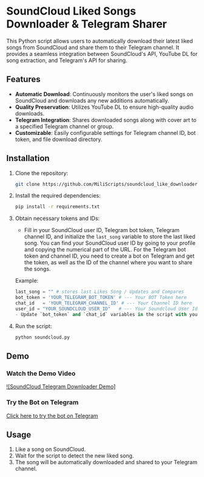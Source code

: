 # SoundCloud Liked Songs Downloader & Telegram Sharer

This Python script allows users to automatically download their latest liked songs from SoundCloud and share them to their Telegram channel. It provides a seamless integration between SoundCloud's API, YouTube DL for song extraction, and Telegram's API for sharing.

## Features

- **Automatic Download**: Continuously monitors the user's liked songs on SoundCloud and downloads any new additions automatically.
- **Quality Preservation**: Utilizes YouTube DL to ensure high-quality audio downloads.
- **Telegram Integration**: Shares downloaded songs along with cover art to a specified Telegram channel or group.
- **Customizable**: Easily configurable settings for Telegram channel ID, bot token, and file download directory.

## Installation

1. Clone the repository:

    ```bash
    git clone https://github.com/MiliScripts/soundcloud_like_downloader.git
    ```

2. Install the required dependencies:

    ```bash
    pip install -r requirements.txt
    ```

3. Obtain necessary tokens and IDs:
   - Fill in your SoundCloud user ID, Telegram bot token, Telegram channel ID, and initialize the `last_song` variable to store the last liked song. You can find your SoundCloud user ID by going to your profile and copying the numerical part of the URL. For the Telegram bot token and channel ID, you need to create a bot on Telegram and get the token, as well as the ID of the channel where you want to share the songs.
   
   Example:
   ```python
   last_song = "" # stores last Likes Song / Updates and Compares
   bot_token = 'YOUR_TELEGRAM_BOT_TOKEN' # --- Your BOT Token here
   chat_id   = 'YOUR_TELEGRAM_CHANNEL_ID' # --- Your Channel ID here
   user_id = "YOUR_SOUNDCLOUD_USER_ID"   # --- Your Soundcloud User Id here
   - Update `bot_token` and `chat_id` variables in the script with your Telegram bot token and chat ID, respectively.

5. Run the script:

    ```bash
    python soundcloud.py
    ```


## Demo

### Watch the Demo Video

[![SoundCloud Telegram Downloader Demo]](https://www.youtube.com/watch?v=TP-TIcdb_Vg)

### Try the Bot on Telegram

[Click here to try the bot on Telegram](https://t.me/imilisong)

    

## Usage

1. Like a song on SoundCloud.
2. Wait for the script to detect the new liked song.
3. The song will be automatically downloaded and shared to your Telegram channel.
